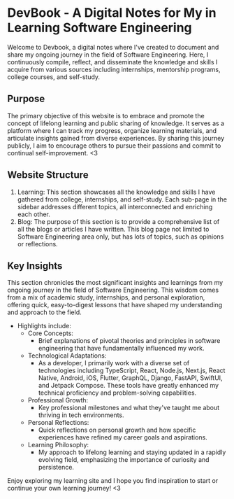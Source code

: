 # DevBook - A Digital Notes for My in Learning Software Engineering 

Welcome to Devbook, a digital notes where I've created to document and share my ongoing journey in the field of Software Engineering. Here, I continuously compile, reflect, and disseminate the knowledge and skills I acquire from various sources including internships, mentorship programs, college courses, and self-study.

## **Purpose**

The primary objective of this website is to embrace and promote the concept of lifelong learning and public sharing of knowledge. It serves as a platform where I can track my progress, organize learning materials, and articulate insights gained from diverse experiences. By sharing this journey publicly, I aim to encourage others to pursue their passions and commit to continual self-improvement. <3

## **Website Structure**

1. Learning: This section showcases all the knowledge and skills I have gathered from college, internships, and self-study. Each sub-page in the sidebar addresses different topics, all interconnected and enriching each other.
2. Blog: The purpose of this section is to provide a comprehensive list of all the blogs or articles I have written. This blog page not limited to Software Engineering area only, but has lots of topics, such as opinions or reflections.

## Key Insights

This section chronicles the most significant insights and learnings from my ongoing journey in the field of Software Engineering. This wisdom comes from a mix of academic study, internships, and personal exploration, offering quick, easy-to-digest lessons that have shaped my understanding and approach to the field.

- Highlights include:
  - Core Concepts: 
    - Brief explanations of pivotal theories and principles in software engineering that have fundamentally influenced my work.
  - Technological Adaptations: 
    - As a developer, I primarily work with a diverse set of technologies including TypeScript, React, Node.js, Next.js, React Native, Android, iOS, Flutter, GraphQL, Django, FastAPI, SwiftUI, and Jetpack Compose. These tools have greatly enhanced my technical proficiency and problem-solving capabilities.
  - Professional Growth:
      - Key professional milestones and what they've taught me about thriving in tech environments.
  - Personal Reflections:
    - Quick reflections on personal growth and how specific experiences have refined my career goals and aspirations.
  - Learning Philosophy:
    - My approach to lifelong learning and staying updated in a rapidly evolving field, emphasizing the importance of curiosity and persistence.

Enjoy exploring my learning site and I hope you find inspiration to start or continue your own learning journey! <3
